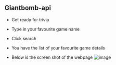 ## Giantbomb-api
* Get ready for  trivia 
* Type in your favourite game name 
* Click search
* You have the list of your favourite game details


* Below is the screen shot of the webpage
![image](https://user-images.githubusercontent.com/40474796/131510072-3d895eb9-bcb1-473c-a2f8-33f1d20198b7.png)

